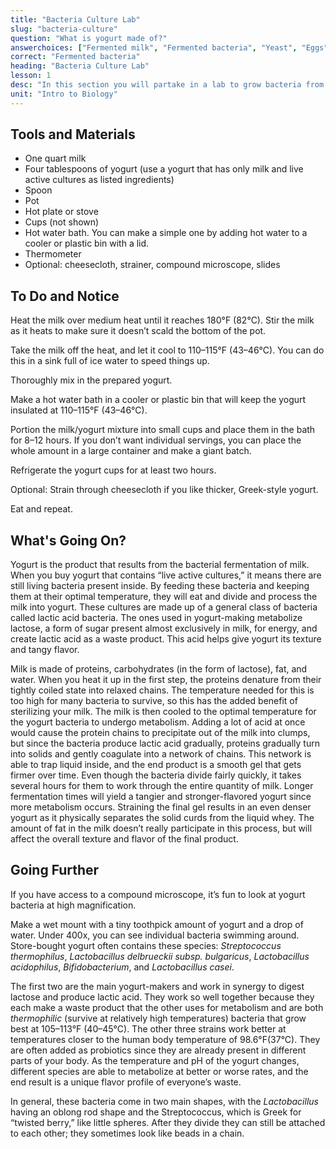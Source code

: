 ```yaml
---
title: "Bacteria Culture Lab"
slug: "bacteria-culture"
question: "What is yogurt made of?"
answerchoices: ["Fermented milk", "Fermented bacteria", "Yeast", "Eggs"]
correct: "Fermented bacteria"
heading: "Bacteria Culture Lab"
lesson: 1
desc: "In this section you will partake in a lab to grow bacteria from yogurt"
unit: "Intro to Biology"
---
```


## Tools and Materials

- One quart milk
- Four tablespoons of yogurt (use a yogurt that has only milk and live active cultures as listed ingredients)
- Spoon
- Pot
- Hot plate or stove
- Cups (not shown)
- Hot water bath. You can make a simple one by adding hot water to a cooler or plastic bin with a lid.
- Thermometer
- Optional: cheesecloth, strainer, compound microscope, slides

## To Do and Notice

Heat the milk over medium heat until it reaches 180°F (82°C). Stir the milk as it heats to make sure it doesn’t scald the bottom of the pot.

Take the milk off the heat, and let it cool to 110–115°F (43–46°C). You can do this in a sink full of ice water to speed things up.

Thoroughly mix in the prepared yogurt.

Make a hot water bath in a cooler or plastic bin that will keep the yogurt insulated at 110–115°F (43–46°C).

Portion the milk/yogurt mixture into small cups and place them in the bath for 8–12 hours. If you don’t want individual servings, you can place the whole amount in a large container and make a giant batch.

Refrigerate the yogurt cups for at least two hours.

Optional: Strain through cheesecloth if you like thicker, Greek-style yogurt.

Eat and repeat.

## What's Going On?

Yogurt is the product that results from the bacterial fermentation of milk. When you buy yogurt that contains “live active cultures,” it means there are still living bacteria present inside. By feeding these bacteria and keeping them at their optimal temperature, they will eat and divide and process the milk into yogurt. These cultures are made up of a general class of bacteria called lactic acid bacteria. The ones used in yogurt-making metabolize lactose, a form of sugar present almost exclusively in milk, for energy, and create lactic acid as a waste product. This acid helps give yogurt its texture and tangy flavor.

Milk is made of proteins, carbohydrates (in the form of lactose), fat, and water. When you heat it up in the first step, the proteins denature from their tightly coiled state into relaxed chains. The temperature needed for this is too high for many bacteria to survive, so this has the added benefit of sterilizing your milk. The milk is then cooled to the optimal temperature for the yogurt bacteria to undergo metabolism. Adding a lot of acid at once would cause the protein chains to precipitate out of the milk into clumps, but since the bacteria produce lactic acid gradually, proteins gradually turn into solids and gently coagulate into a network of chains. This network is able to trap liquid inside, and the end product is a smooth gel that gets firmer over time. Even though the bacteria divide fairly quickly, it takes several hours for them to work through the entire quantity of milk. Longer fermentation times will yield a tangier and stronger-flavored yogurt since more metabolism occurs. Straining the final gel results in an even denser yogurt as it physically separates the solid curds from the liquid whey. The amount of fat in the milk doesn’t really participate in this process, but will affect the overall texture and flavor of the final product.

## Going Further

If you have access to a compound microscope, it’s fun to look at yogurt bacteria at high magnification.

Make a wet mount with a tiny toothpick amount of yogurt and a drop of water. Under 400x, you can see individual bacteria swimming around. Store-bought yogurt often contains these species: _Streptococcus thermophilus_, _Lactobacillus delbrueckii subsp. bulgaricus_, _Lactobacillus acidophilus_, _Bifidobacterium_, and _Lactobacillus casei_.

The first two are the main yogurt-makers and work in synergy to digest lactose and produce lactic acid. They work so well together because they each make a waste product that the other uses for metabolism and are both _thermophilic_ (survive at relatively high temperatures) bacteria that grow best at 105–113°F (40–45°C). The other three strains work better at temperatures closer to the human body temperature of 98.6°F(37°C). They are often added as probiotics since they are already present in different parts of your body. As the temperature and pH of the yogurt changes, different species are able to metabolize at better or worse rates, and the end result is a unique flavor profile of everyone’s waste.

In general, these bacteria come in two main shapes, with the _Lactobacillus_ having an oblong rod shape and the Streptococcus, which is Greek for “twisted berry,” like little spheres. After they divide they can still be attached to each other; they sometimes look like beads in a chain.
